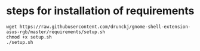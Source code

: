 # steps for installation of requirements
```
wget https://raw.githubusercontent.com/drunckj/gnome-shell-extension-asus-rgb/master/requirements/setup.sh
chmod +x setup.sh
./setup.sh
```
